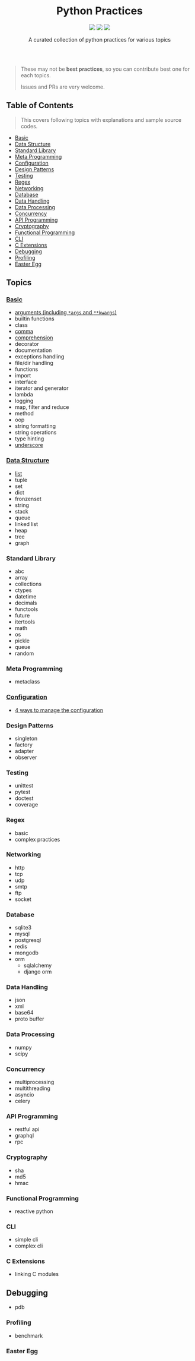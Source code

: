 <br><br>

<h1 align="center">Python Practices</h1>

<p align="center">
  <a href="/LICENSE"><img src="https://img.shields.io/badge/license-MIT-blue.svg"/></a>
  <a href="https://docs.python.org/3/index.html"><img src="https://img.shields.io/badge/python-3.5, 3.6-blue.svg"/></a>
  <a href="https://www.python.org/dev/peps/pep-0008"><img src="https://img.shields.io/badge/code%20style-PEP8-brightgreen.svg"/></a>
</p>

<p align="center">
  A curated collection of python practices for various topics
</p>

<br><br>

> These may not be **best practices**, so you can contribute best one for each topics.
>
> Issues and PRs are very welcome.

## Table of Contents

> This covers following topics with explanations and sample source codes.

* [Basic](#basic)
* [Data Structure](#data-structure)
* [Standard Library](#standard-library)
* [Meta Programming](#meta-programming)
* [Configuration](#configuration)
* [Design Patterns](#design-patterns)
* [Testing](#testing)
* [Regex](#regex)
* [Networking](#networking)
* [Database](#database)
* [Data Handling](#data-handling)
* [Data Processing](#data-processing)
* [Concurrency](#concurrency)
* [API Programming](#api-programming)
* [Cryptography](#cryptography)
* [Functional Programming](#functional-programming)
* [CLI](#cli)
* [C Extensions](#c-extensions)
* [Debugging](#debugging)
* [Profiling](#profiling)
* [Easter Egg](#easter-egg)

## Topics

### [Basic](/basic)

* [arguments (including `*args` and `**kwargs`)](/basic/arguments)
* builtin functions
* class
* [comma](/basics/comma)
* [comprehension](/basics/comprehension)
* decorator
* documentation
* exceptions handling
* file/dir handling
* functions
* import
* interface
* iterator and generator
* lambda
* logging
* map, filter and reduce
* method
* oop
* string formatting
* string operations
* type hinting
* [underscore](/basics/underscore)

### [Data Structure](/data-structure)

* [list](/data-structure/list)
* tuple
* set
* dict
* fronzenset
* string
* stack
* queue
* linked list
* heap
* tree
* graph

### Standard Library

* abc
* array
* collections
* ctypes
* datetime
* decimals
* functools
* future
* itertools
* math
* os
* pickle
* queue
* random

### Meta Programming

* metaclass

### [Configuration](/configuration)

* [4 ways to manage the configuration](/configuration/management)

### Design Patterns

* singleton
* factory
* adapter
* observer

### Testing

* unittest
* pytest
* doctest
* coverage

### Regex

* basic
* complex practices

### Networking

* http
* tcp
* udp
* smtp
* ftp
* socket

### Database

* sqlite3
* mysql
* postgresql
* redis
* mongodb
* orm
  * sqlalchemy
  * django orm

### Data Handling

* json
* xml
* base64
* proto buffer

### Data Processing

* numpy
* scipy

### Concurrency

* multiprocessing
* multithreading
* asyncio
* celery

### API Programming

* restful api
* graphql
* rpc

### Cryptography

* sha
* md5
* hmac

### Functional Programming

* reactive python

### CLI

* simple cli
* complex cli

### C Extensions

* linking C modules

## Debugging

* pdb

### Profiling

* benchmark

### Easter Egg
